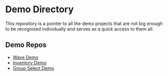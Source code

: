 # Demo Directory
This repository is a pointer to all the demo projects that are not big enough to be recognised individually and serves as a quick access to them all.

## Demo Repos
- [Wave Demo](https://github.com/Copper76/WaveDemo)
- [Inventory Demo](https://github.com/Copper76/InventoryDemo)
- [Group Select Demo](https://github.com/Copper76/GroupSelectDemo)
